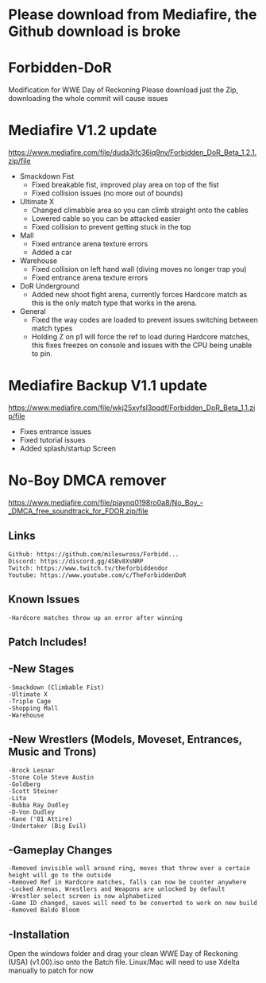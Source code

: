 # Please download from Mediafire, the Github download is broke

# Forbidden-DoR
Modification for WWE Day of Reckoning
Please download just the Zip, downloading the whole commit will cause issues

# Mediafire V1.2 update
https://www.mediafire.com/file/duda3jfc36iq9nv/Forbidden_DoR_Beta_1.2.1.zip/file
* Smackdown Fist
    * Fixed breakable fist, improved play area on top of the fist
    * Fixed collision issues (no more out of bounds)
* Ultimate X
    * Changed climabble area so you can climb straight onto the cables
    * Lowered cable so you can be attacked easier
    * Fixed collision to prevent getting stuck in the top
* Mall
    * Fixed entrance arena texture errors
    * Added a car
* Warehouse
    * Fixed collision on left hand wall (diving moves no longer trap you)
    * Fixed entrance arena texture errors
* DoR Underground
    * Added new shoot fight arena, currently forces Hardcore match as this is the only match type that works in the arena.
* General
    * Fixed the way codes are loaded to prevent issues switching between match types
    * Holding Z on p1 will force the ref to load during Hardcore matches, this fixes freezes on console and issues with the CPU being unable to pin.

# Mediafire Backup V1.1 update
https://www.mediafire.com/file/wkj25xyfsl3pqdf/Forbidden_DoR_Beta_1.1.zip/file
* Fixes entrance issues
* Fixed tutorial issues
* Added splash/startup Screen

# No-Boy DMCA remover
https://www.mediafire.com/file/piaynq0198ro0a8/No_Boy_-_DMCA_free_soundtrack_for_FDOR.zip/file

## Links
    Github: https://github.com/mileswross/Forbidd...
    Discord: https://discord.gg/4SBv8XsNRP
    Twitch: https://www.twitch.tv/theforbiddendor
    Youtube: https://www.youtube.com/c/TheForbiddenDoR

## Known Issues
    -Hardcore matches throw up an error after winning

## Patch Includes!
## -New Stages
    -Smackdown (Climbable Fist)
    -Ultimate X
    -Triple Cage
    -Shopping Mall
    -Warehouse

## -New Wrestlers (Models, Moveset, Entrances, Music and Trons)
    -Brock Lesnar
    -Stone Cole Steve Austin
    -Goldberg
    -Scott Steiner
    -Lita
    -Bubba Ray Dudley
    -D-Von Dudley
    -Kane ('01 Attire)
    -Undertaker (Big Evil)

## -Gameplay Changes
    -Removed invisible wall around ring, moves that throw over a certain height will go to the outside
    -Removed Ref in Hardcore matches, falls can now be counter anywhere
    -Locked Arenas, Wrestlers and Weapons are unlocked by default
    -Wrestler select screen is now alphabetized
    -Game ID changed, saves will need to be converted to work on new build
    -Removed Baldo Bloom
    
## -Installation
Open the windows folder and drag your clean WWE Day of Reckoning (USA) (v1.00).iso onto the Batch file.
Linux/Mac will need to use Xdelta manually to patch for now

